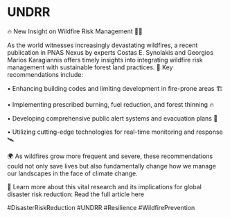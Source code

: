 # UNDRR


🔥 New Insight on Wildfire Risk Management 🌲🔥

As the world witnesses increasingly devastating wildfires, a recent publication in PNAS Nexus by experts Costas E. Synolakis and Georgios Marios Karagiannis offers timely insights into integrating wildfire risk management with sustainable forest land practices.

Key recommendations include:

•	Enhancing building codes and limiting development in fire-prone areas 🏗


•	Implementing prescribed burning, fuel reduction, and forest thinning 🔥


•	Developing comprehensive public alert systems and evacuation plans 🚨


•	Utilizing cutting-edge technologies for real-time monitoring and response 🛰


🌍 As wildfires grow more frequent and severe, these recommendations could not only save lives but also fundamentally change how we manage our landscapes in the face of climate change.

🔗 Learn more about this vital research and its implications for global disaster risk reduction: Read the full article here

#DisasterRiskReduction #UNDRR #Resilience #WildfirePrevention

